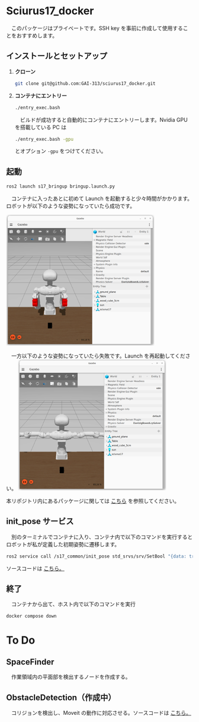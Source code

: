 # Sciurus17_docker
　このパッケージはプライベートです。SSH key を事前に作成して使用することをおすすめします。
## インストールとセットアップ
1. **クローン**<br>
    ```bash
    git clone git@github.com:GAI-313/sciurus17_docker.git
    ```

2. **コンテナにエントリー**<br>
    ```bash
    ./entry_exec.bash
    ```
    　ビルドが成功すると自動的にコンテナにエントリーします。Nvidia GPU を搭載している PC は
    ```bash
    ./entry_exec.bash -gpu
    ```
    とオプション ```-gpu``` をつけてください。

## 起動
```bash
ros2 launch s17_bringup bringup.launch.py
```
　コンテナに入ったあとに初めて Launch を起動すると少々時間がかかります。ロボットが以下のような姿勢になっていたら成功です。

<img src="img/true_gazebo.png" width=400>

　一方以下のような姿勢になっていたら失敗です。Launch を再起動してください。
<img src="img/invarid_gazebo.png" width=400>

本リポジトリ内にあるパッケージに関しては
[こちら](sciurus17_common)
を参照してください。

## init_pose サービス
　別のターミナルでコンテナに入り、コンテナ内で以下のコマンドを実行するとロボットが私が定義した初期姿勢に遷移します。
```bash
ros2 service call /s17_common/init_pose std_srvs/srv/SetBool "{data: true}"
```
ソースコードは
[こちら。](sciurus17_common/s17_common/src/pose_srvs.cpp)

## 終了
　コンテナから出て、ホスト内で以下のコマンドを実行
```bash
docker compose down
```

# To Do
## SpaceFinder
　作業領域内の平面部を検出するノードを作成する。

## ObstacleDetection（作成中）
　コリジョンを検出し、Moveit の動作に対応させる。ソースコードは
[こちら。](sciurus17_common/s17_vision/src/obstacle_detection.cpp)
